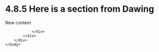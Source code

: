 <html dir="LTR" xmlns:mshelp="http://msdn.microsoft.com/mshelp" xmlns:ddue="http://ddue.schemas.microsoft.com/authoring/2003/5" xmlns:xlink="http://www.w3.org/1999/xlink" xmlns:tool="http://www.microsoft.com/tooltip">
    <head>
        <meta http-equiv="Content-Type" content="text/html; CHARSET=utf-8"></meta>
        <meta name="save" content="history"></meta>
        <title>4.8.5 Here is a section from Dawing</title>
        <xml>
            <mshelp:toctitle title="4.8.5 Here is a section from Dawing"></mshelp:toctitle>
            <mshelp:rltitle title="[MS-CANARYBLOCK]: Here is a section from Dawing"></mshelp:rltitle>
            <mshelp:keyword index="A" term="1a75273e-ccfe-4c3a-a8ed-2fb26321e6ab"></mshelp:keyword>
            <mshelp:attr name="DCSext.ContentType" value="open specification"></mshelp:attr>
            <mshelp:attr name="AssetID" value="1a75273e-ccfe-4c3a-a8ed-2fb26321e6ab"></mshelp:attr>
            <mshelp:attr name="TopicType" value="kbRef"></mshelp:attr>
            <mshelp:attr name="DCSext.Title" value="[MS-CANARYBLOCK]: Here is a section from Dawing" />
        </xml>
    </head>
    <body>
        <div id="header">
            <h1 class="heading">4.8.5 Here is a section from Dawing</h1>
        </div>
        <div id="mainSection">
            <div id="mainBody">
                <div id="allHistory" class="saveHistory"></div>
                <div id="sectionSection0" class="section" name="collapseableSection">
                    

<p>New content</p>


                </div>
            </div>
        </div>
    </body>
</html>